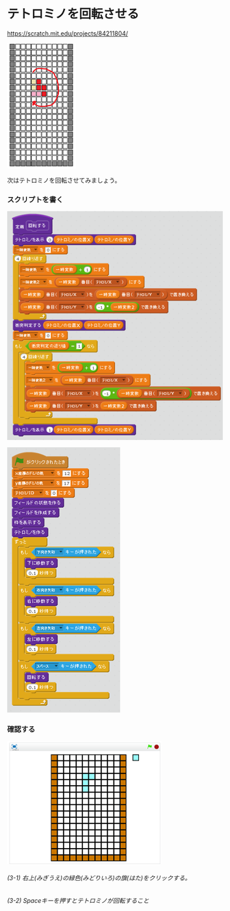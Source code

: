 # テトロミノを回転させる

https://scratch.mit.edu/projects/84211804/

![](board_2.png)

次はテトロミノを回転させてみましょう。

### スクリプトを書く

![](s_01.png)

![](s_02.png)


### 確認する
![](test.png)

###### (3-1) 右上(みぎうえ)の緑色(みどりいろ)の旗(はた)をクリックする。

###### (3-2) Spaceキーを押すとテトロミノが回転すること

